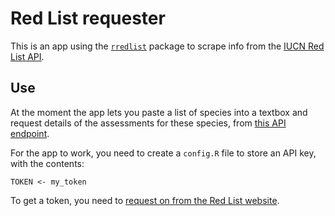 # Red List requester

This is an app using the [`rredlist`](https://ropensci.org/tutorials/rredlist_tutorial/) package to scrape info from the [IUCN Red List API](http://apiv3.iucnredlist.org/).

## Use

At the moment the app lets you paste a list of species into a textbox and request details of the assessments for these species, from [this API endpoint](http://apiv3.iucnredlist.org/api/v3/docs#species-individual-name).

For the app to work, you need to create a `config.R` file to store an API key, with the contents:
```
TOKEN <- my_token
```
To get a token, you need to [request on from the Red List website](http://apiv3.iucnredlist.org/api/v3/token).


